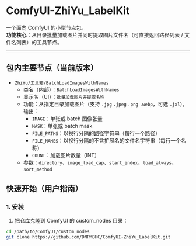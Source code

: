 # ComfyUI-ZhiYu_LabelKit

一个面向 ComfyUI 的小型节点包。  
**功能核心**：从目录批量加载图片并同时提取图片文件名（可直接返回路径列表 / 文件名列表）的工具节点。

---

## 包内主要节点（当前版本）
- `ZhiYu/工具箱/BatchLoadImagesWithNames`  
  - 类名（内部）：`BatchLoadImagesWithNames`  
  - 显示名（UI）：`批量加载图片并提取名称`  
  - 功能：从指定目录加载图片（支持 `.jpg` `.jpeg` `.png` `.webp`，可选 `.jxl`），输出：
    - `IMAGE`：单张或 batch 图像张量
    - `MASK`：单张或 batch mask
    - `FILE_PATHS`：以换行分隔的路径字符串（每行一个路径）
    - `FILE_NAMES`：以换行分隔的不含扩展名的文件名字符串（每行一个名称）
    - `COUNT`：加载图片数量（INT）
  - 参数：`directory`、`image_load_cap`、`start_index`、`load_always`、`sort_method`

## 快速开始（用户指南）

### 1. 安装
1. 把仓库克隆到 ComfyUI 的 custom_nodes 目录：
```bash
cd /path/to/ComfyUI/custom_nodes
git clone https://github.com/DNPMBHC/ComfyUI-ZhiYu_LabelKit.git
